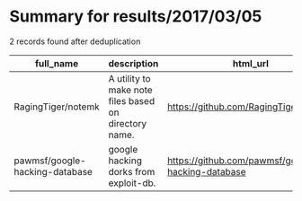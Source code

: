 
# Summary for results/2017/03/05
    
2 records found after deduplication

| full_name | description | html_url | matched_list | matched_count | pushed_at | size | stargazers_count | language | forks_count |
|--------------------------------|-------------------------------------------------------|---------------------------------------------------|----------------|-----------------|---------------------------|--------|--------------------|------------|---------------|
| RagingTiger/notemk | A utility to make note files based on directory name. | https://github.com/RagingTiger/notemk | ['shellcode'] | 1 | 2017-03-05 00:22:20+00:00 | 13 | 1 | Shell | 0 |
| pawmsf/google-hacking-database | google hacking dorks from exploit-db. | https://github.com/pawmsf/google-hacking-database | ['exploit'] | 1 | 2017-03-05 17:19:58+00:00 | 1 | 1 | Ruby | 1 |
